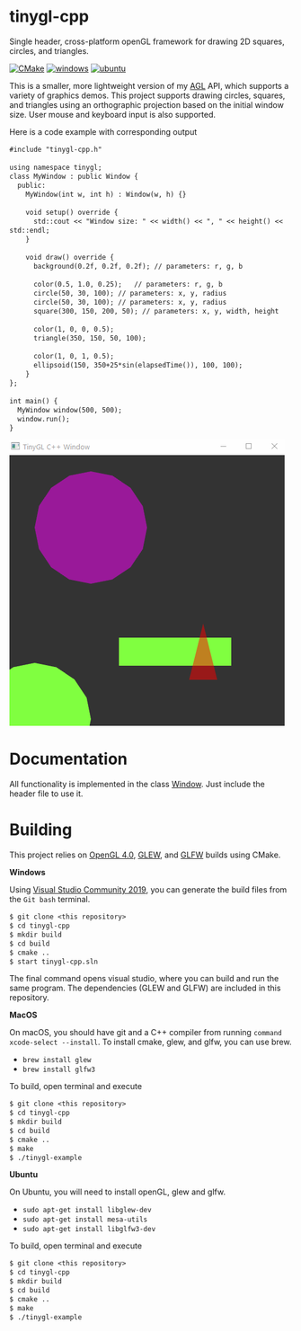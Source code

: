 # tinygl-cpp

Single header, cross-platform openGL framework for drawing 2D squares, circles, and triangles.

[![CMake](https://github.com/alinen/agl/actions/workflows/cmake.yml/badge.svg)](https://github.com/alinen/agl/actions/workflows/cmake.yml)
[![windows](https://github.com/alinen/agl/actions/workflows/cmake-windows.yml/badge.svg)](https://github.com/alinen/agl/actions/workflows/cmake-windows.yml)
[![ubuntu](https://github.com/alinen/agl/actions/workflows/cmake-linux.yml/badge.svg)](https://github.com/alinen/agl/actions/workflows/cmake-linux.yml)

This is a smaller, more lightweight version of my [AGL](https://github.com/alinen/agl) API, which supports a variety of graphics demos. This project supports 
drawing circles, squares, and triangles using an orthographic projection based on the initial window size. User mouse and keyboard input is also supported.

Here is a code example with corresponding output

```
#include "tinygl-cpp.h"

using namespace tinygl;
class MyWindow : public Window {
  public:
    MyWindow(int w, int h) : Window(w, h) {}

    void setup() override {
      std::cout << "Window size: " << width() << ", " << height() << std::endl;
    }

    void draw() override {
      background(0.2f, 0.2f, 0.2f); // parameters: r, g, b

      color(0.5, 1.0, 0.25);   // parameters: r, g, b
      circle(50, 30, 100); // parameters: x, y, radius
      circle(50, 30, 100); // parameters: x, y, radius
      square(300, 150, 200, 50); // parameters: x, y, width, height

      color(1, 0, 0, 0.5);
      triangle(350, 150, 50, 100);

      color(1, 0, 1, 0.5);
      ellipsoid(150, 350+25*sin(elapsedTime()), 100, 100);
    }
};

int main() {
  MyWindow window(500, 500);
  window.run();
}
```

![](docs/TinyGL.gif)

# Documentation

All functionality is implemented in the class [Window](https://github.com/alinen/tinygl-cpp/blob/main/tinygl-cpp.h). Just include the header file to use it.

# Building

This project relies on [OpenGL 4.0](https://www.khronos.org/registry/OpenGL-Refpages/gl4/), [GLEW](http://glew.sourceforge.net/), and [GLFW](https://www.glfw.org/) builds using CMake. 

**Windows**

Using [Visual Studio Community 2019](https://visualstudio.microsoft.com/vs/community/), you can generate the build files from the `Git bash` terminal.

```
$ git clone <this repository>
$ cd tinygl-cpp
$ mkdir build
$ cd build
$ cmake ..
$ start tinygl-cpp.sln
```

The final command opens visual studio, where you can build and run the same program. The dependencies (GLEW and GLFW) are included in this repository.

**MacOS**

On macOS, you should have git and a C++ compiler from running `command xcode-select --install`. To install cmake, glew, and glfw, you can use brew.

* `brew install glew`
* `brew install glfw3`

To build, open terminal and execute

```
$ git clone <this repository>
$ cd tinygl-cpp
$ mkdir build
$ cd build
$ cmake ..
$ make
$ ./tinygl-example
```

**Ubuntu**

On Ubuntu, you will need to install openGL, glew and glfw.

* `sudo apt-get install libglew-dev`
* `sudo apt-get install mesa-utils`
* `sudo apt-get install libglfw3-dev`

To build, open terminal and execute

```
$ git clone <this repository>
$ cd tinygl-cpp
$ mkdir build
$ cd build
$ cmake ..
$ make
$ ./tinygl-example
```
